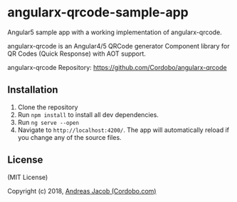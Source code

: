 # angularx-qrcode-sample-app
Angular5 sample app with a working implementation of angularx-qrcode.

angularx-qrcode is an Angular4/5 QRCode generator Component library for QR Codes (Quick Response) with AOT support.

angularx-qrcode Repository: https://github.com/Cordobo/angularx-qrcode

## Installation

1. Clone the repository
2. Run `npm install` to install all dev dependencies.
3. Run `ng serve --open`
4. Navigate to `http://localhost:4200/`. The app will automatically reload if you change any of the source files.

## License
(MIT License)

Copyright (c) 2018, [Andreas Jacob (Cordobo.com)](http://cordobo.com/)